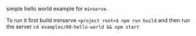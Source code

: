 simple hello world example for `minserve`.

To run it first build minserve `<project root>$ npm run build` and then run the server `cd examples/00-hello-world && npm start`